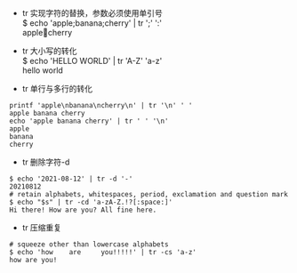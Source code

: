 
- tr 实现字符的替换，参数必须使用单引号  
$ echo 'apple;banana;cherry' | tr ';' ':'  
apple:banana:cherry  

- tr 大小写的转化  
$ echo 'HELLO WORLD' | tr 'A-Z' 'a-z'  
hello world  

- tr 单行与多行的转化
```
printf 'apple\nbanana\ncherry\n' | tr '\n' ' '
apple banana cherry
echo 'apple banana cherry' | tr ' ' '\n'
apple
banana
cherry
```

- tr 删除字符-d
```
$ echo '2021-08-12' | tr -d '-'
20210812
# retain alphabets, whitespaces, period, exclamation and question mark
$ echo "$s" | tr -cd 'a-zA-Z.!?[:space:]'
Hi there! How are you? All fine here.
```

- tr 压缩重复
```
# squeeze other than lowercase alphabets
$ echo 'how    are     you!!!!!' | tr -cs 'a-z'
how are you!
```
